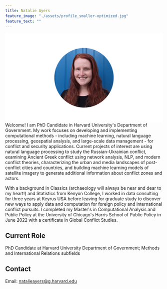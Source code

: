 ```yaml
---
title: Natalie Ayers
feature_image: "./assets/profile_smaller-optimized.jpg"
feature_text: ""
---
```


<img style="float: left" src="./assets/Natalie-Headshot-Round.png" alt="Natalie Ayers" />

Welcome! I am PhD Candidate in Harvard University's Department of Government. My work focuses on developing and implementing computational methods - including machine learning, natural language processing, geospatial analysis, and large-scale data management - for conflict and security applications. Current projects of interest are using natural language processing to study the Russian-Ukrainian conflict, examining Ancient Greek conflict using network analysis, NLP, and modern conflict theories, characterizing the urban and media landscapes of post-conflict cities and countries, and building machine learning models of satellite imagery to generate additional information about conflict zones and actors. 
  
With a background in Classics (archaeology will always be near and dear to my heart!) and Statistics from Kenyon College, I worked in data consulting for three years at Keyrus USA before leaving for graduate study to discover new ways to apply data and computation for foreign policy and international conflict pursuits. I completed my Master's in Computational Analysis and Public Policy at the University of Chicago's Harris School of Public Policy in June 2022 with a certificate in Global Conflict Studies. 
  
## Current Role

PhD Candidate at Harvard University Department of Government; Methods and International Relations subfields 

## Contact

Email: natalieayers@g.harvard.edu
